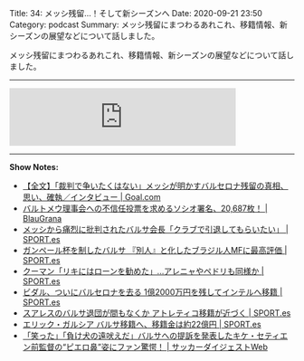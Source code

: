 Title: 34: メッシ残留…！そして新シーズンへ
Date: 2020-09-21 23:50
Category: podcast
Summary: メッシ残留にまつわるあれこれ、移籍情報、新シーズンの展望などについて話しました。

メッシ残留にまつわるあれこれ、移籍情報、新シーズンの展望などについて話しました。

---

<iframe src="https://anchor.fm/barcafm/embed/episodes/34-ejv017" height="102px" width="400px" frameborder="0" scrolling="no"></iframe>

---

**Show Notes:**

- [【全文】「裁判で争いたくはない」メッシが明かすバルセロナ残留の真相、思い、確執／インタビュー \| Goal\.com](https://www.goal.com/jp/%E3%83%8B%E3%83%A5%E3%83%BC%E3%82%B9/lionelmessi-barcelona-interview-20200905/1i3xqolymnm451uqo98u3pepb7)
- [バルトメウ理事会への不信任投票を求めるソシオ署名、20,687枚！ \| BlauGrana](https://blau-grana.com/200918_mocio.html)
- [メッシから痛烈に批判されたバルサ会長「クラブで引退してもらいたい」 \| SPORT\.es](https://sport-japanese.com/barcelona/news/id/32497)
- [ガンペール杯を制したバルサ 『別人』と化したブラジル人MFに最高評価 \| SPORT\.es](https://sport-japanese.com/news/id/32495)
- [クーマン「リキにはローンを勧めた」\.\.\.アレニャやペドリも同様か \| SPORT\.es](https://sport-japanese.com/news/id/32491)
- [ビダル、ついにバルセロナを去る 1億2000万円を残してインテルへ移籍 \| SPORT\.es](https://sport-japanese.com/barcelona/news/id/32496)
- [スアレスのバルサ退団が間もなくか アトレティコ移籍が近づく \| SPORT\.es](https://sport-japanese.com/barcelona/news/id/32531)
- [エリック・ガルシア バルサ移籍へ、移籍金は約22億円 \| SPORT\.es](https://sport-japanese.com/news/id/32527)
- [「笑った」「負け犬の遠吠えだ」バルサへの提訴を発表したキケ・セティエン前監督の“ピエロ鼻”姿にファン驚愕！ \| サッカーダイジェストWeb](https://www.soccerdigestweb.com/news/detail/id=79366)
